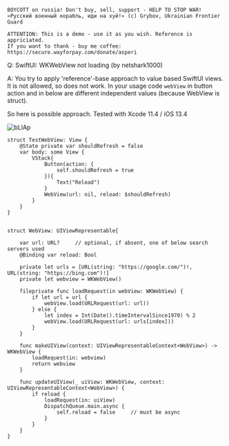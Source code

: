 ```
BOYCOTT on russia! Don't buy, sell, support - HELP TO STOP WAR!
«Русский военный корабль, иди на хуй!» (c) Grybov, Ukrainian Frontier Guard

ATTENTION: This is a demo - use it as you wish. Reference is appriciated.
If you want to thank - buy me coffee: https://secure.wayforpay.com/donate/asperi
```

Q: SwiftUI: WKWebView not loading (by netshark1000)

A: You try to apply 'reference'-base approach to value based SwiftUI views. It is not allowed, so does not work. In your usage code `webView` in button action and in below are different independent values (because WebView is struct).

So here is possible approach. Tested with Xcode 11.4 / iOS 13.4

![bLlAp](https://user-images.githubusercontent.com/62171579/172042001-6d238989-ba5a-43b6-9bb7-64429d81e8ff.gif)

```
struct TestWebView: View {
    @State private var shouldRefresh = false
    var body: some View {
        VStack{
            Button(action: {
                self.shouldRefresh = true
            }){
                Text("Reload")
            }
            WebView(url: nil, reload: $shouldRefresh)
        }
    }
}


struct WebView: UIViewRepresentable{

    var url: URL?     // optional, if absent, one of below search servers used
    @Binding var reload: Bool

    private let urls = [URL(string: "https://google.com/")!, URL(string: "https://bing.com")!]
    private let webview = WKWebView()

    fileprivate func loadRequest(in webView: WKWebView) {
        if let url = url {
            webView.load(URLRequest(url: url))
        } else {
            let index = Int(Date().timeIntervalSince1970) % 2
            webView.load(URLRequest(url: urls[index]))
        }
    }

    func makeUIView(context: UIViewRepresentableContext<WebView>) -> WKWebView {
        loadRequest(in: webview)
        return webview
    }

    func updateUIView(_ uiView: WKWebView, context: UIViewRepresentableContext<WebView>) {
        if reload {
            loadRequest(in: uiView)
            DispatchQueue.main.async {
                self.reload = false     // must be async
            }
        }
    }
}
```
